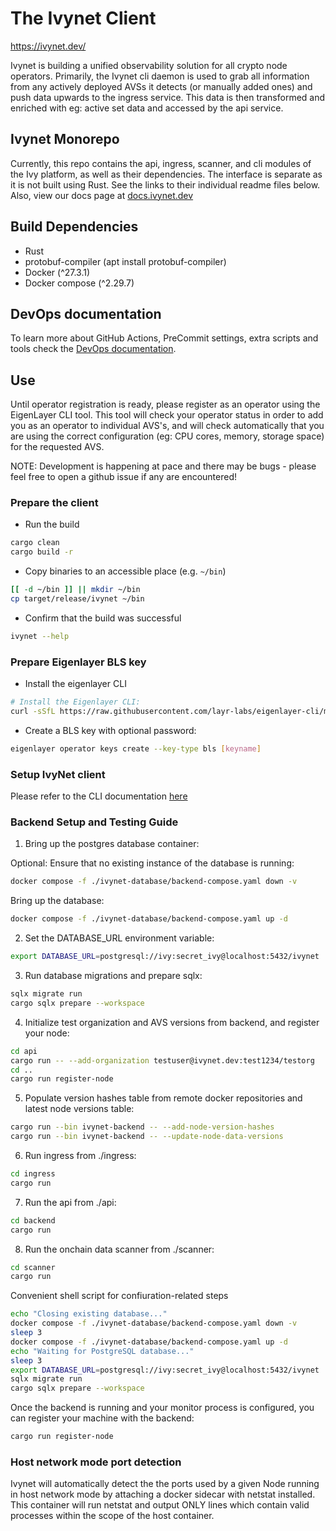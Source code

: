 # The Ivynet Client

<https://ivynet.dev/>

Ivynet is building a unified observability solution for all crypto node operators. Primarily, the Ivynet cli daemon is used to grab all information from any actively deployed AVSs it detects (or manually added ones) and push data upwards to the ingress service. This data is then transformed and enriched with eg: active set data and accessed by the api service.

## Ivynet Monorepo

Currently, this repo contains the api, ingress, scanner, and cli modules of the Ivy platform, as well as their dependencies. The interface is separate as it is not built using Rust. See the links to their individual readme files below. Also, view our docs page at [docs.ivynet.dev](https://docs.ivynet.dev/)

## Build Dependencies

- Rust
- protobuf-compiler (apt install protobuf-compiler)
- Docker (^27.3.1)
- Docker compose (^2.29.7)

## DevOps documentation

To learn more about GitHub Actions, PreCommit settings, extra scripts and tools check the [DevOps documentation](devops/README.md).

## Use

Until operator registration is ready, please register as an operator using the EigenLayer CLI tool. This tool will check your operator status in order to add you as an operator to individual AVS's, and will check automatically that you are using the correct configuration (eg: CPU cores, memory, storage space) for the requested AVS.

NOTE: Development is happening at pace and there may be bugs - please feel free to open a github issue if any are encountered!

### Prepare the client

- Run the build

```sh
cargo clean
cargo build -r
```

- Copy binaries to an accessible place (e.g. `~/bin`)

```sh
[[ -d ~/bin ]] || mkdir ~/bin
cp target/release/ivynet ~/bin
```

- Confirm that the build was successful

```sh
ivynet --help
```

### Prepare Eigenlayer BLS key

- Install the eigenlayer CLI

```sh
# Install the Eigenlayer CLI:
curl -sSfL https://raw.githubusercontent.com/layr-labs/eigenlayer-cli/master/scripts/install.sh | sh -s
```

- Create a BLS key with optional password:

```sh
eigenlayer operator keys create --key-type bls [keyname]
```

### Setup IvyNet client

Please refer to the CLI documentation [here](./cli/README.md)



### Backend Setup and Testing Guide

1. Bring up the postgres database container:

Optional: Ensure that no existing instance of the database is running:

```sh
docker compose -f ./ivynet-database/backend-compose.yaml down -v
```

Bring up the database:

```sh
docker compose -f ./ivynet-database/backend-compose.yaml up -d
```

2. Set the DATABASE_URL environment variable:

```sh
export DATABASE_URL=postgresql://ivy:secret_ivy@localhost:5432/ivynet
```

3. Run database migrations and prepare sqlx:

```sh
sqlx migrate run
cargo sqlx prepare --workspace
```

4. Initialize test organization and AVS versions from backend, and register your node:

```sh
cd api
cargo run -- --add-organization testuser@ivynet.dev:test1234/testorg
cd ..
cargo run register-node
```

5. Populate version hashes table from remote docker repositories and latest node versions table:

```sh
cargo run --bin ivynet-backend -- --add-node-version-hashes
cargo run --bin ivynet-backend -- --update-node-data-versions
```

6. Run ingress from ./ingress:
```sh
cd ingress
cargo run
```

7. Run the api from ./api:
```sh
cd backend
cargo run
```

8. Run the onchain data scanner from ./scanner:

```sh
cd scanner
cargo run
```

Convenient shell script for confiuration-related steps

```sh
echo "Closing existing database..."
docker compose -f ./ivynet-database/backend-compose.yaml down -v
sleep 3
docker compose -f ./ivynet-database/backend-compose.yaml up -d
echo "Waiting for PostgreSQL database..."
sleep 3
export DATABASE_URL=postgresql://ivy:secret_ivy@localhost:5432/ivynet
sqlx migrate run
cargo sqlx prepare --workspace
```

Once the backend is running and your monitor process is configured, you can register your machine with the backend:

```sh
cargo run register-node
```

### Host network mode port detection

Ivynet will automatically detect the the ports used by a given Node running in host network mode by attaching a docker sidecar with netstat installed. This container will run netstat and output ONLY lines which contain valid processes within the scope of the host container.
